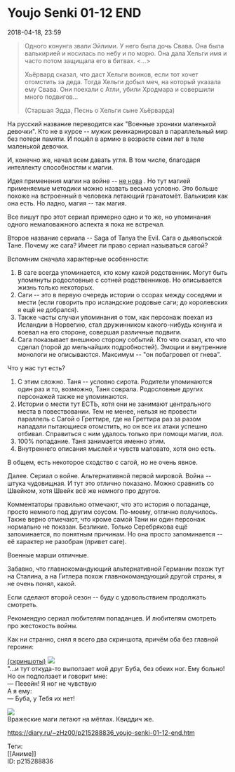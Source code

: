 Youjo Senki 01-12 END
======================

   
 2018-04-18, 23:59   
  
>  Одного конунга звали Эйлими. У него была дочь Свава. Она была валькирией и носилась по небу и по морю. Она дала Хельги имя и часто потом защищала его в битвах. <...>   
>    
>  Хьёрвард сказал, что даст Хельги воинов, если тот хочет отомстить за деда. Тогда Хельги добыл меч, на который указала ему Свава. Они поехали с Атли, убили Хродмара и совершили много подвигов...   
>    
>  (Старшая Эдда, Песнь о Хельги сыне Хьёрварда) 

   
   
 На русский название переводится как "Военные хроники маленькой девочки". Кто не в курсе -- мужик реинкарнировал в параллельный мир без потери памяти. И пошёл в армию в возрасте семи лет в теле маленькой девочки.   
   
 И, конечно же, начал всем давать угля. В том числе, благодаря интеллекту способностям к магии.   
   
 Идея применения магии на войне --  [не нова](https://en.wikipedia.org/wiki/Helm_of_Awe)  . Но тут магией применяемые методики можно назвать весьма условно. Это больше похоже на встроенный в человека летающий гранатомёт. Валькирия как она есть. Но ладно, магия -- так магия.   
   
 Все пишут про этот сериал примерно одно и то же, но упоминания одного немаловажного аспекта я пока не встречал.   
   
 Второе название сериала -- Saga of Tanya the Evil. Сага о дьявольской Тане. Почему же сага? Имеет ли право сериал называться сагой?   
   
 Вспомним сначала характерные особенности:   
 1) В саге всегда упоминается, кто кому какой родственник. Могут быть упомянуты родословные с сотней родственников. Но описывается жизнь только некоторых.   
 2) Саги -- это в первую очередь истории о ссорах между соседями и мести (если говорить про исландские родовые саги; до королевских я ещё не добрался).   
 3) Также часты случаи упоминания о том, как персонаж поехал из Исландии в Норвегию, стал дружинником какого-нибудь конунга и воевал на его стороне, совершая различные подвиги.   
 4) Сага показывает внешнюю сторону событий. Кто что сказал, кто что сделал (порой до мельчайших подробностей). Эмоции и внутренние монологи не описываются. Максимум -- "он побагровел от гнева".   
   
 Что у нас тут есть?   
 1) С этим сложно. Таня -- условно сирота. Родители упоминаются один раз и то, возможно, Таня соврала. Родословные других персонажей также не упоминаются.   
 2) Истории о мести тут ЕСТЬ, хотя они не занимают центрального места в повествовании. Тем не менее, нельзя не провести параллель с Сагой о Греттире, где на Греттира раз за разом нападали пытающиеся отомстить, но он все их атаки успешно отбивал. Справиться с ним удалось только при помощи магии, лол.   
 3) 100% попадание. Таня занимается именно этим.   
 4) Внутреннего описания мыслей и чувств маловато, хотя оно есть.   
   
 В общем, есть некоторое сходство с сагой, но не очень явное.   
   
 Далее. Сериал о войне. Альтернативной первой мировой. Война -- штука чудовищная. И тут это отлично показано. Можно сравнить со Швейком, хотя Швейк всё же немного про другое.   
   
 Комментаторы правильно отмечают, что это история о попаданце, просто немного под другим соусом. По-моему, отлично получилось. Также верно отмечают, что кроме самой Тани ни один персонаж нормально не показан. Безликие. Только Серебрякова ещё запоминается, по понятным причинам. Но она просто запоминается -- её характер не разобран (привет саге).   
   
 Военные марши отличные.   
   
 Забавно, что главнокомандующий альтернативной Германии похож тут на Сталина, а на Гитлера похож главнокомандующий другой страны, я не очень понял, какой.   
   
 Если сделают второй сезон -- буду с удовольствием продолжать смотреть.   
   
 Рекомендую сериал любителям попаданцев. И любителям смотреть про жестокость войны.   
   
 Как ни странно, снял я всего два скриншота, причём оба без главной героини:   
   
  [(скриншоты)](https://zHz00.diary.ru/p215288836.htm?index=1#linkmore215288836m1)      [![](https://i.imgur.com/3S0CkhYl.jpg)](https://i.imgur.com/3S0CkhY.jpg)    
 "...и тут откуда-то выползает мой друг Буба, без обеих ног. Ему больно! Но он подползает и говорит мне:   
 — Пееейн! Я ног не чувствую   
 А я ему:   
 — Буба, у Тебя их нет!   
   
  [![](https://i.imgur.com/ZgBxIl6l.jpg)](https://i.imgur.com/ZgBxIl6.jpg)    
 Вражеские маги летают на мётлах. Квиддич же.   
    
     
    
 <https://diary.ru/~zHz00/p215288836_youjo-senki-01-12-end.htm>   
   
 Теги:   
 [[Аниме]]   
 ID: p215288836